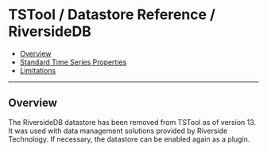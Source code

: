 # TSTool / Datastore Reference / RiversideDB #

* [Overview](#overview)
* [Standard Time Series Properties](#standard-time-series-properties)
* [Limitations](#limitations)

--------------

## Overview ##

The RiversideDB datastore has been removed from TSTool as of version 13.
It was used with data management solutions provided by Riverside Technology.
If necessary, the datastore can be enabled again as a plugin.
